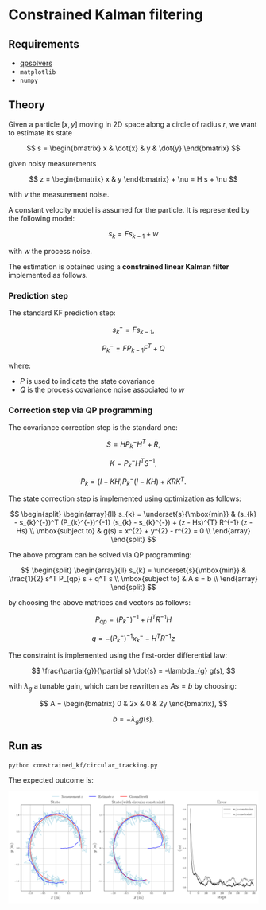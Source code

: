 # Constrained Kalman filtering

## Requirements
- [qpsolvers](https://github.com/stephane-caron/qpsolvers)
- `matplotlib`
- `numpy`

## Theory

Given a particle $[x, y]$ moving in 2D space along a circle of radius $r$, we want to estimate its state

$$
s = 
\begin{bmatrix}
x & \dot{x} & y & \dot{y}
\end{bmatrix}
$$

given noisy measurements

$$
z =
\begin{bmatrix}
x & y
\end{bmatrix} + \nu = 
H s + \nu
$$

with $\nu$ the measurement noise.

A constant velocity model is assumed for the particle. It is represented by the following model:

$$
s_{k} = F s_{k-1} + w
$$

with $w$ the process noise.

The estimation is obtained using a **constrained linear Kalman filter** implemented as follows.

### Prediction step

The standard KF prediction step:

$$
s_{k}^{-} = F s_{k-1},
$$

$$
P_{k}^{-} = F P_{k-1} F^{T} + Q
$$

where:
- $P$ is used to indicate the state covariance
- $Q$ is the process covariance noise associated to $w$

### Correction step via QP programming

The covariance correction step is the standard one:

$$
S = H P_{k}^{-} H^{T} + R,
$$

$$
K = P_{k}^{-} H^{T} S^{-1},
$$

$$
P_{k} = (I - KH) P_{k}^{-} (I - KH) + K R K^{T}.
$$

The state correction step is implemented using optimization as follows:

$$
\begin{split}
\begin{array}{ll}
s_{k} = 
\underset{s}{\mbox{min}}
    & (s_{k} - s_{k}^{-})^T (P_{k}^{-})^{-1} (s_{k} - s_{k}^{-}) + (z - Hs)^{T} R^{-1} (z - Hs) \\
\mbox{subject to}
    & g(s) = x^{2} + y^{2} - r^{2} = 0 \\
\end{array}
\end{split}
$$

The above program can be solved via QP programming:

$$
\begin{split}
\begin{array}{ll}
s_{k} = 
\underset{s}{\mbox{min}}
    & \frac{1}{2} s^T P_{qp} s + q^T s \\
\mbox{subject to}
    & A s = b \\
\end{array}
\end{split}
$$

by choosing the above matrices and vectors as follows:

$$
P_{qp} = (P_{k}^{-})^{-1} + H^{T} R^{-1} H
$$

$$
q = -(P_{k}^{-})^{-1} x_{k}^{-} - H^{T}R^{-1}z
$$

The constraint is implemented using the first-order differential law:

$$
\frac{\partial{g}}{\partial s} \dot{s} = -\lambda_{g} g(s),
$$

with $\lambda_{g}$ a tunable gain, which can be rewritten as $A s = b$ by choosing:

$$
A = 
\begin{bmatrix}
0 & 2x & 0 & 2y
\end{bmatrix},
$$

$$
b = - \lambda_{g} g(s).
$$

## Run as

```console
python constrained_kf/circular_tracking.py
```

The expected outcome is:

<img src="https://github.com/xEnVrE/QP-toy-problems/blob/master/constrained_kf/assets/example.png" width=1000></img>
